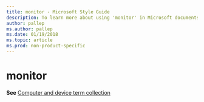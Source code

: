 ```yaml
---
title: monitor - Microsoft Style Guide
description: To learn more about using 'monitor' in Microsoft documents, see 'Computer and device term collection.'
author: pallep
ms.author: pallep
ms.date: 01/19/2018
ms.topic: article
ms.prod: non-product-specific
---
```


# monitor

**See** [Computer and device term collection](~/a-z-word-list-term-collections/term-collections/computer-device-terms.md)
